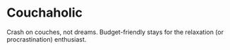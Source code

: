 # Couchaholic
Crash on couches, not dreams. Budget-friendly stays for the relaxation (or procrastination) enthusiast.
